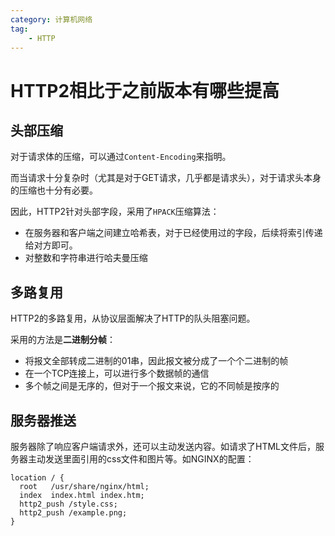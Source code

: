 ```yaml
---
category: 计算机网络
tag:
    - HTTP
---
```


# HTTP2相比于之前版本有哪些提高

## 头部压缩

对于请求体的压缩，可以通过`Content-Encoding`来指明。

而当请求十分复杂时（尤其是对于GET请求，几乎都是请求头），对于请求头本身的压缩也十分有必要。

因此，HTTP2针对头部字段，采用了`HPACK`压缩算法：
- 在服务器和客户端之间建立哈希表，对于已经使用过的字段，后续将索引传递给对方即可。
- 对整数和字符串进行哈夫曼压缩

## 多路复用

HTTP2的多路复用，从协议层面解决了HTTP的队头阻塞问题。

采用的方法是**二进制分帧**：
- 将报文全部转成二进制的01串，因此报文被分成了一个个二进制的帧
- 在一个TCP连接上，可以进行多个数据帧的通信
- 多个帧之间是无序的，但对于一个报文来说，它的不同帧是按序的

## 服务器推送

服务器除了响应客户端请求外，还可以主动发送内容。如请求了HTML文件后，服务器主动发送里面引用的css文件和图片等。如NGINX的配置：
```
location / {
  root   /usr/share/nginx/html;
  index  index.html index.htm;
  http2_push /style.css;
  http2_push /example.png;
}
```